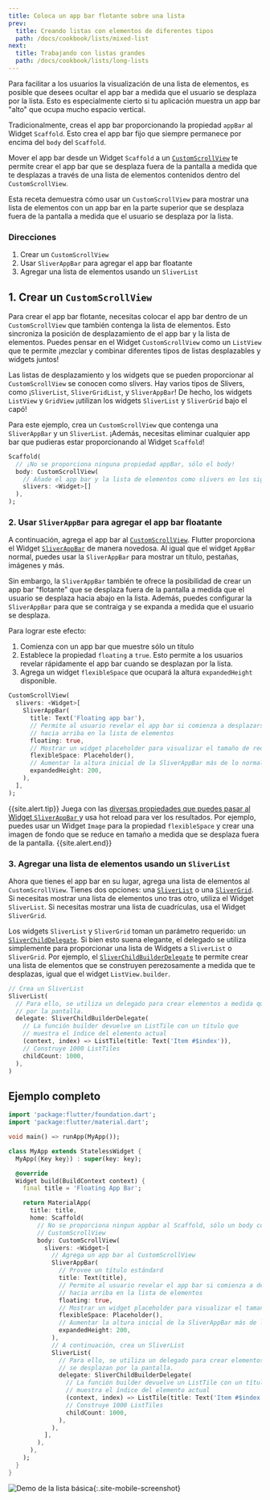 ```yaml
---
title: Coloca un app bar flotante sobre una lista 
prev:
  title: Creando listas con elementos de diferentes tipos
  path: /docs/cookbook/lists/mixed-list
next:
  title: Trabajando con listas grandes
  path: /docs/cookbook/lists/long-lists
---
```


Para facilitar a los usuarios la visualización de una lista de elementos, es posible que desees ocultar el app bar a medida que el usuario se desplaza por la lista. Esto es especialmente cierto si tu aplicación muestra un app bar "alto" que ocupa mucho espacio vertical.

Tradicionalmente, creas el app bar proporcionando la propiedad `appBar` al 
Widget `Scaffold`. Esto crea el app bar fijo que siempre permanece por encima 
del `body` del `Scaffold`.

Mover el app bar desde un Widget `Scaffold` a un
[`CustomScrollView`](https://docs.flutter.io/flutter/widgets/CustomScrollView-class.html)
te permite crear el app bar que se desplaza fuera de la pantalla a medida que te desplazas a través de una lista de elementos contenidos dentro 
del `CustomScrollView`.

Esta receta demuestra cómo usar un `CustomScrollView` para mostrar una lista de elementos con un app bar en la parte superior que se desplaza fuera de la pantalla a medida que el usuario se desplaza por la lista.

### Direcciones

  1. Crear un `CustomScrollView`
  2. Usar `SliverAppBar` para agregar el app bar floatante
  3. Agregar una lista de elementos usando un `SliverList`

## 1. Crear un `CustomScrollView`

Para crear el app bar flotante, necesitas colocar el app bar dentro de un
`CustomScrollView` que también contenga la lista de elementos. Esto sincroniza la posición de desplazamiento de el app bar y la lista de elementos. Puedes pensar en el Widget `CustomScrollView` como un `ListView` que te permite ¡mezclar y combinar diferentes tipos de listas desplazables y widgets juntos!

Las listas de desplazamiento y los widgets que se pueden proporcionar al
`CustomScrollView` se conocen como slivers. Hay varios tipos de Slivers, como
¡`SliverList`, `SliverGridList`, y `SliverAppBar`! De hecho, los widgets
`ListView` y `GridView` ¡utilizan los widgets `SliverList` y `SliverGrid` bajo el capó!

Para este ejemplo, crea un `CustomScrollView` que contenga una 
`SliverAppBar` y un `SliverList`. ¡Además, necesitas eliminar cualquier app bar que pudieras estar proporcionando al Widget `Scaffold`!

<!-- skip -->
```dart
Scaffold(
  // ¡No se proporciona ninguna propiedad appBar, sólo el body!
  body: CustomScrollView(
    // Añade el app bar y la lista de elementos como slivers en los siguientes pasos
    slivers: <Widget>[]
  ),
);
```

### 2. Usar `SliverAppBar` para agregar el app bar floatante

A continuación, agrega el app bar al
[`CustomScrollView`](https://docs.flutter.io/flutter/widgets/CustomScrollView-class.html).
Flutter proporciona el Widget
[`SliverAppBar`](https://docs.flutter.io/flutter/material/SliverAppBar-class.html)
de manera novedosa. Al igual que el widget `AppBar` normal, puedes usar la
`SliverAppBar` para mostrar un título, pestañas, imágenes y más.

Sin embargo, la `SliverAppBar` también te ofrece la posibilidad de crear un app bar "flotante" que se desplaza fuera de la pantalla a medida que el usuario se desplaza hacia abajo en la lista. Además, puedes configurar la `SliverAppBar` para que se contraiga y se expanda a medida que el usuario se desplaza.

Para lograr este efecto:

  1. Comienza con un app bar que muestre sólo un título 
  2. Establece la propiedad `floating` a `true`. Esto permite a los usuarios revelar rápidamente el app bar cuando se desplazan por la lista.
  3. Agrega un widget `flexibleSpace` que ocupará la altura `expandedHeight` disponible.

<!-- skip -->
```dart
CustomScrollView(
  slivers: <Widget>[
    SliverAppBar(
      title: Text('Floating app bar'),
      // Permite al usuario revelar el app bar si comienza a desplazarse  
      // hacia arriba en la lista de elementos
      floating: true,
      // Mostrar un widget placeholder para visualizar el tamaño de reducción 
      flexibleSpace: Placeholder(),
      // Aumentar la altura inicial de la SliverAppBar más de lo normal
      expandedHeight: 200,
    ),
  ],
);
```

{{site.alert.tip}}
Juega con las [diversas propiedades que puedes pasar al Widget `SliverAppBar`
](https://docs.flutter.io/flutter/material/SliverAppBar/SliverAppBar.html)
y usa hot reload para ver los resultados. Por ejemplo, puedes usar un 
Widget `Image` para la propiedad `flexibleSpace` y crear una imagen de fondo 
que se reduce en tamaño a medida que se desplaza fuera de la pantalla.
{{site.alert.end}}


### 3. Agregar una lista de elementos usando un `SliverList`

Ahora que tienes el app bar en su lugar, agrega una lista de elementos al 
`CustomScrollView`. Tienes dos opciones: una
[`SliverList`](https://docs.flutter.io/flutter/widgets/SliverList-class.html) o
una [`SliverGrid`](https://docs.flutter.io/flutter/widgets/SliverGrid-class.html).
Si necesitas mostrar una lista de elementos uno tras otro, utiliza el 
Widget `SliverList`. Si necesitas mostrar una lista de cuadrículas, usa el 
Widget `SliverGrid`.

Los widgets `SliverList` y `SliverGrid` toman un parámetro requerido: un
[`SliverChildDelegate`](https://docs.flutter.io/flutter/widgets/SliverChildDelegate-class.html).
Si bien esto suena elegante, el delegado se utiliza simplemente para 
proporcionar una lista de Widgets a `SliverList` o `SliverGrid`. Por ejemplo, el
[`SliverChildBuilderDelegate`](https://docs.flutter.io/flutter/widgets/SliverChildBuilderDelegate-class.html)
te permite crear una lista de elementos que se construyen perezosamente a medida que te desplazas, igual que el widget `ListView.builder`.

<!-- skip -->
```dart
// Crea un SliverList
SliverList(
  // Para ello, se utiliza un delegado para crear elementos a medida que se desplazan
  // por la pantalla. 
  delegate: SliverChildBuilderDelegate(
    // La función builder devuelve un ListTile con un título que
    // muestra el índice del elemento actual
    (context, index) => ListTile(title: Text('Item #$index')),
    // Construye 1000 ListTiles
    childCount: 1000,
  ),
)
```

## Ejemplo completo

```dart
import 'package:flutter/foundation.dart';
import 'package:flutter/material.dart';

void main() => runApp(MyApp());

class MyApp extends StatelessWidget {
  MyApp({Key key}) : super(key: key);

  @override
  Widget build(BuildContext context) {
    final title = 'Floating App Bar';

    return MaterialApp(
      title: title,
      home: Scaffold(
        // No se proporciona ningun appbar al Scaffold, sólo un body con un
        // CustomScrollView
        body: CustomScrollView(
          slivers: <Widget>[
            // Agrega un app bar al CustomScrollView
            SliverAppBar(
              // Provee un título estándard
              title: Text(title),
              // Permite al usuario revelar el app bar si comienza a desplazarse
              // hacia arriba en la lista de elementos
              floating: true,
              // Mostrar un widget placeholder para visualizar el tamaño de reducción
              flexibleSpace: Placeholder(),
              // Aumentar la altura inicial de la SliverAppBar más de lo normal
              expandedHeight: 200,
            ),
            // A continuación, crea un SliverList
            SliverList(
              // Para ello, se utiliza un delegado para crear elementos a medida que
              // se desplazan por la pantalla. 
              delegate: SliverChildBuilderDelegate(
                // La función builder devuelve un ListTile con un título que
                // muestra el índice del elemento actual
                (context, index) => ListTile(title: Text('Item #$index')),
                // Construye 1000 ListTiles
                childCount: 1000,
              ),
            ),
          ],
        ),
      ),
    );
  }
}
```

![Demo de la lista básica](/images/cookbook/floating-app-bar.gif){:.site-mobile-screenshot}
